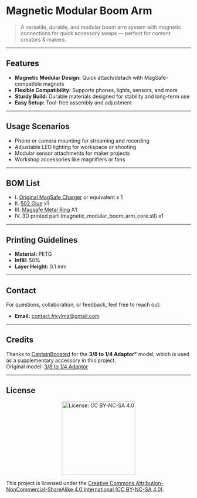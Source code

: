 # Magnetic Modular Boom Arm

> A versatile, durable, and modular boom arm system with magnetic connections for quick accessory swaps — perfect for content creators & makers.

---

## Features

- **Magnetic Modular Design:** Quick attach/detach with MagSafe-compatible magnets  
- **Flexible Compatibility:** Supports phones, lights, sensors, and more  
- **Sturdy Build:** Durable materials designed for stability and long-term use  
- **Easy Setup:** Tool-free assembly and adjustment

---

## Usage Scenarios

- Phone or camera mounting for streaming and recording  
- Adjustable LED lighting for workspace or shooting  
- Modular sensor attachments for maker projects  
- Workshop accessories like magnifiers or fans

---

## BOM List

- I. [Original MagSafe Charger](https://www.apple.com/shop/product/MX6X3LL/A/magsafe-charger-1-m?fnode=5fd8ee09e72f687607548d2165775c2667a61bb17f1be11f5c79f87f757c9822b17bc49b0614fe92a39ec981438eb5cedfc82ffa72cb64b7b1be72b94d9361529aaea4453ea908bfdc441841c57ee7e74881d6b5817b0fc1c1ad770f0515e6f0) or equivalent x 1
- II. [502 Glue](https://www.ebay.com/sch/i.html?_nkw=502+glue&_sacat=0&_from=R40&_trksid=p4432023.m570.l1313) x1
- III. [Magsafe Metal Ring](https://www.ebay.com/itm/177118859098?_skw=magsafe+metal+ring&itmmeta=01K2J27VEAB9GTQBJH6JXZ9Y90&hash=item293d1b4f5a:g:zxEAAOSwGd5nfCw3&itmprp=enc%3AAQAKAAAA0FkggFvd1GGDu0w3yXCmi1eDLmGn6d9Vj8mz%2BYgj55%2B%2BEfUHkDWuR6O7wDgPRO5VyOls%2Fx4wqaWLwqmLVHCU%2FAp%2BtsteQ4SSFWEHAbzBoGUi5ezrgtUQULB17jhKUqh%2F4UBPSwhd8jqbSBCRHXlSgsulrnuaYi18zd4pOLDx%2BeBJqiHUDGbbRZAIn7MQDQcsavKGvkwS%2BGA50wNlkOt14pz0Ilw5rcczeWBxxJfgiUyOHEhzGjbJz%2B8s2RmND4kdWKi86u%2FW22g5CWeLCE6ADpA%3D%7Ctkp%3ABk9SR6i3n8KUZg) X1
-  IV. 3D printed part (magnetic_modular_boom_arm_core.stl) x1

---

## Printing Guidelines

- **Material:** PETG  
- **Infill:** 50%  
- **Layer Height:** 0.1 mm

---

## Contact

For questions, collaboration, or feedback, feel free to reach out:

- **Email:** [contact.frkylmz@gmail.com](mailto:contact.frkylmz@gmail.com)

---

## Credits

Thanks to [CaptainBoosted](https://www.printables.com/@CaptainBoost_2671248) for the **3/8 to 1/4 Adaptor"** model, which is used as a supplementary accessory in this project.  
Original model: [3/8 to 1/4 Adaptor](https://www.printables.com/model/1252820-38-to-14-adaptor/files)

---

## License

<p align="center">
  <a href="https://creativecommons.org/licenses/by-nc-sa/4.0/">
    <img src="https://img.shields.io/badge/License-CC%20BY--NC--SA%204.0-lightgrey.svg" alt="License: CC BY-NC-SA 4.0" width="200"/>
  </a>
</p>

This project is licensed under the [Creative Commons Attribution-NonCommercial-ShareAlike 4.0 International (CC BY-NC-SA 4.0)](https://creativecommons.org/licenses/by-nc-sa/4.0/).
